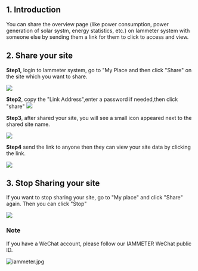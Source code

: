 ## 1. Introduction

You can share the overview page (like power consumption, power generation of solar systm, energy statistics, etc.) on Iammeter system with someone else by sending them a link for them to click to access and view.

## 2. Share your site

**Step1,** login to Iammeter system, go to "My Place and then click "Share" on the site which you want to share.

![](https://leweidoc.oss-cn-hangzhou.aliyuncs.com/lewei50/img/20190617-WEM3080-1.jpg)

**Step2**, copy the "Link Address",enter a password if needed,then click "share"
![](https://leweidoc.oss-cn-hangzhou.aliyuncs.com/lewei50/img/20190617-WEM3080-2.jpg)

**Step3**, after shared your site, you will see a small icon appeared next to the shared site name.

![](https://leweidoc.oss-cn-hangzhou.aliyuncs.com/lewei50/img/20190617-WEM3080-3.jpg)

**Step4** send the link to anyone then they can view your site data by clicking the link.

![](https://leweidoc.oss-cn-hangzhou.aliyuncs.com/lewei50/img/20190617-WEM3080-4.jpg)

## 3. Stop Sharing your site

If you want to stop sharing your site, go to "My place" and click "Share" again. Then you can click "Stop"

![](https://leweidoc.oss-cn-hangzhou.aliyuncs.com/lewei50/img/20190617-WEM3080-5.jpg)

### Note

If you have a WeChat account, please follow our IAMMETER WeChat public ID.

![iammeter.jpg](https://leweidoc.oss-cn-hangzhou.aliyuncs.com/lewei50/img/iammeter-20181103-1.jpg)

